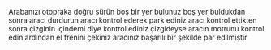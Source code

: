 Arabanızı otopraka doğru sürün 
boş bir yer bulunuz
boş yer buldukdan sonra aracı durdurun
aracı kontrol ederek park ediniz
aracı kontrol ettikten sonra çizginin içindemi diye kontrol ediniz
çizgideyse aracın motrunu kontrol edin
ardından el frenini çekiniz
aracınız başarılı bir şekilde par edilmiştir